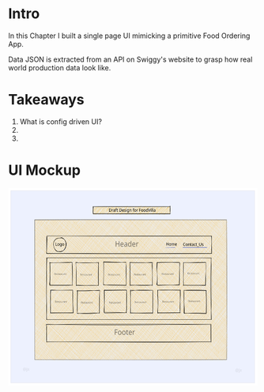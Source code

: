 # Intro

In this Chapter I built a single page UI mimicking a primitive Food Ordering App.

Data JSON is extracted from an API on Swiggy's website to grasp how real world production data look like.

# Takeaways

1. What is config driven UI?
2.
3.

# UI Mockup

<img src=".\code\img\ui_mockup.svg" width="100%" height="400px">
